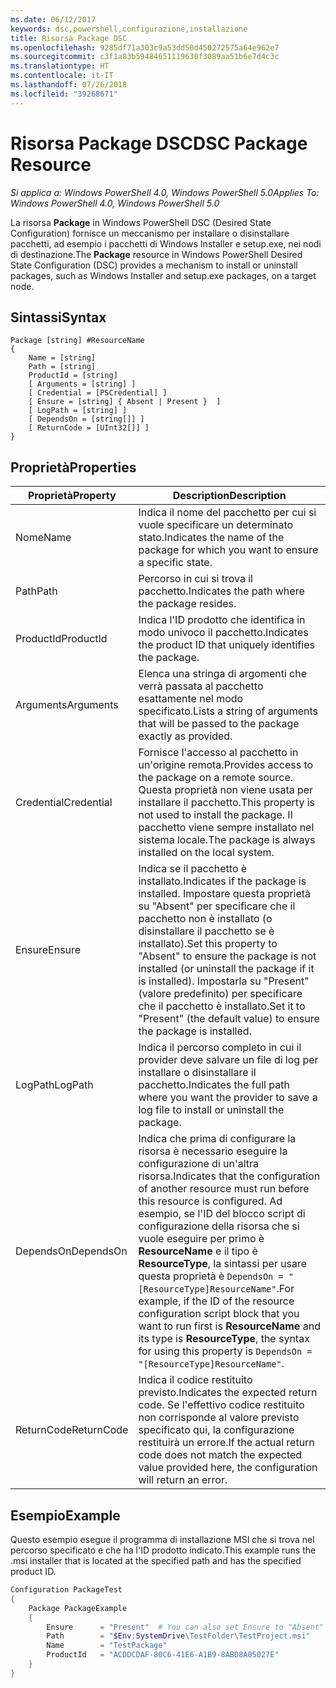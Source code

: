 ```yaml
---
ms.date: 06/12/2017
keywords: dsc,powershell,configurazione,installazione
title: Risorsa Package DSC
ms.openlocfilehash: 9285df71a303c9a53dd50d450272575a64e962e7
ms.sourcegitcommit: c3f1a83b59484651119630f3089aa51b6e7d4c3c
ms.translationtype: HT
ms.contentlocale: it-IT
ms.lasthandoff: 07/26/2018
ms.locfileid: "39268671"
---
```

# <a name="dsc-package-resource"></a><span data-ttu-id="50d4d-103">Risorsa Package DSC</span><span class="sxs-lookup"><span data-stu-id="50d4d-103">DSC Package Resource</span></span>

<span data-ttu-id="50d4d-104">_Si applica a: Windows PowerShell 4.0, Windows PowerShell 5.0_</span><span class="sxs-lookup"><span data-stu-id="50d4d-104">_Applies To: Windows PowerShell 4.0, Windows PowerShell 5.0_</span></span>

<span data-ttu-id="50d4d-105">La risorsa **Package** in Windows PowerShell DSC (Desired State Configuration) fornisce un meccanismo per installare o disinstallare pacchetti, ad esempio i pacchetti di Windows Installer e setup.exe, nei nodi di destinazione.</span><span class="sxs-lookup"><span data-stu-id="50d4d-105">The **Package** resource in Windows PowerShell Desired State Configuration (DSC) provides a mechanism to install or uninstall packages, such as Windows Installer and setup.exe packages, on a target node.</span></span>

## <a name="syntax"></a><span data-ttu-id="50d4d-106">Sintassi</span><span class="sxs-lookup"><span data-stu-id="50d4d-106">Syntax</span></span>

```
Package [string] #ResourceName
{
    Name = [string]
    Path = [string]
    ProductId = [string]
    [ Arguments = [string] ]
    [ Credential = [PSCredential] ]
    [ Ensure = [string] { Absent | Present }  ]
    [ LogPath = [string] ]
    [ DependsOn = [string[]] ]
    [ ReturnCode = [UInt32[]] ]
}
```

## <a name="properties"></a><span data-ttu-id="50d4d-107">Proprietà</span><span class="sxs-lookup"><span data-stu-id="50d4d-107">Properties</span></span>

| <span data-ttu-id="50d4d-108">Proprietà</span><span class="sxs-lookup"><span data-stu-id="50d4d-108">Property</span></span> | <span data-ttu-id="50d4d-109">Description</span><span class="sxs-lookup"><span data-stu-id="50d4d-109">Description</span></span> |
| --- | --- |
| <span data-ttu-id="50d4d-110">Nome</span><span class="sxs-lookup"><span data-stu-id="50d4d-110">Name</span></span>| <span data-ttu-id="50d4d-111">Indica il nome del pacchetto per cui si vuole specificare un determinato stato.</span><span class="sxs-lookup"><span data-stu-id="50d4d-111">Indicates the name of the package for which you want to ensure a specific state.</span></span>|
| <span data-ttu-id="50d4d-112">Path</span><span class="sxs-lookup"><span data-stu-id="50d4d-112">Path</span></span>| <span data-ttu-id="50d4d-113">Percorso in cui si trova il pacchetto.</span><span class="sxs-lookup"><span data-stu-id="50d4d-113">Indicates the path where the package resides.</span></span>|
| <span data-ttu-id="50d4d-114">ProductId</span><span class="sxs-lookup"><span data-stu-id="50d4d-114">ProductId</span></span>| <span data-ttu-id="50d4d-115">Indica l'ID prodotto che identifica in modo univoco il pacchetto.</span><span class="sxs-lookup"><span data-stu-id="50d4d-115">Indicates the product ID that uniquely identifies the package.</span></span>|
| <span data-ttu-id="50d4d-116">Arguments</span><span class="sxs-lookup"><span data-stu-id="50d4d-116">Arguments</span></span>| <span data-ttu-id="50d4d-117">Elenca una stringa di argomenti che verrà passata al pacchetto esattamente nel modo specificato.</span><span class="sxs-lookup"><span data-stu-id="50d4d-117">Lists a string of arguments that will be passed to the package exactly as provided.</span></span>|
| <span data-ttu-id="50d4d-118">Credential</span><span class="sxs-lookup"><span data-stu-id="50d4d-118">Credential</span></span>| <span data-ttu-id="50d4d-119">Fornisce l'accesso al pacchetto in un'origine remota.</span><span class="sxs-lookup"><span data-stu-id="50d4d-119">Provides access to the package on a remote source.</span></span> <span data-ttu-id="50d4d-120">Questa proprietà non viene usata per installare il pacchetto.</span><span class="sxs-lookup"><span data-stu-id="50d4d-120">This property is not used to install the package.</span></span> <span data-ttu-id="50d4d-121">Il pacchetto viene sempre installato nel sistema locale.</span><span class="sxs-lookup"><span data-stu-id="50d4d-121">The package is always installed on the local system.</span></span>|
| <span data-ttu-id="50d4d-122">Ensure</span><span class="sxs-lookup"><span data-stu-id="50d4d-122">Ensure</span></span>| <span data-ttu-id="50d4d-123">Indica se il pacchetto è installato.</span><span class="sxs-lookup"><span data-stu-id="50d4d-123">Indicates if the package is installed.</span></span> <span data-ttu-id="50d4d-124">Impostare questa proprietà su "Absent" per specificare che il pacchetto non è installato (o disinstallare il pacchetto se è installato).</span><span class="sxs-lookup"><span data-stu-id="50d4d-124">Set this property to "Absent" to ensure the package is not installed (or uninstall the package if it is installed).</span></span> <span data-ttu-id="50d4d-125">Impostarla su "Present" (valore predefinito) per specificare che il pacchetto è installato.</span><span class="sxs-lookup"><span data-stu-id="50d4d-125">Set it to "Present" (the default value) to ensure the package is installed.</span></span>|
| <span data-ttu-id="50d4d-126">LogPath</span><span class="sxs-lookup"><span data-stu-id="50d4d-126">LogPath</span></span>| <span data-ttu-id="50d4d-127">Indica il percorso completo in cui il provider deve salvare un file di log per installare o disinstallare il pacchetto.</span><span class="sxs-lookup"><span data-stu-id="50d4d-127">Indicates the full path where you want the provider to save a log file to install or uninstall the package.</span></span>|
| <span data-ttu-id="50d4d-128">DependsOn</span><span class="sxs-lookup"><span data-stu-id="50d4d-128">DependsOn</span></span> | <span data-ttu-id="50d4d-129">Indica che prima di configurare la risorsa è necessario eseguire la configurazione di un'altra risorsa.</span><span class="sxs-lookup"><span data-stu-id="50d4d-129">Indicates that the configuration of another resource must run before this resource is configured.</span></span> <span data-ttu-id="50d4d-130">Ad esempio, se l'ID del blocco script di configurazione della risorsa che si vuole eseguire per primo è **ResourceName** e il tipo è **ResourceType**, la sintassi per usare questa proprietà è `DependsOn = "[ResourceType]ResourceName"`.</span><span class="sxs-lookup"><span data-stu-id="50d4d-130">For example, if the ID of the resource configuration script block that you want to run first is **ResourceName** and its type is **ResourceType**, the syntax for using this property is `DependsOn = "[ResourceType]ResourceName"`.</span></span>|
| <span data-ttu-id="50d4d-131">ReturnCode</span><span class="sxs-lookup"><span data-stu-id="50d4d-131">ReturnCode</span></span>| <span data-ttu-id="50d4d-132">Indica il codice restituito previsto.</span><span class="sxs-lookup"><span data-stu-id="50d4d-132">Indicates the expected return code.</span></span> <span data-ttu-id="50d4d-133">Se l'effettivo codice restituito non corrisponde al valore previsto specificato qui, la configurazione restituirà un errore.</span><span class="sxs-lookup"><span data-stu-id="50d4d-133">If the actual return code does not match the expected value provided here, the configuration will return an error.</span></span>|

## <a name="example"></a><span data-ttu-id="50d4d-134">Esempio</span><span class="sxs-lookup"><span data-stu-id="50d4d-134">Example</span></span>

<span data-ttu-id="50d4d-135">Questo esempio esegue il programma di installazione MSI che si trova nel percorso specificato e che ha l'ID prodotto indicato.</span><span class="sxs-lookup"><span data-stu-id="50d4d-135">This example runs the .msi installer that is located at the specified path and has the specified product ID.</span></span>

```powershell
Configuration PackageTest
{
    Package PackageExample
    {
        Ensure      = "Present"  # You can also set Ensure to "Absent"
        Path        = "$Env:SystemDrive\TestFolder\TestProject.msi"
        Name        = "TestPackage"
        ProductId   = "ACDDCDAF-80C6-41E6-A1B9-8ABD8A05027E"
    }
}
```